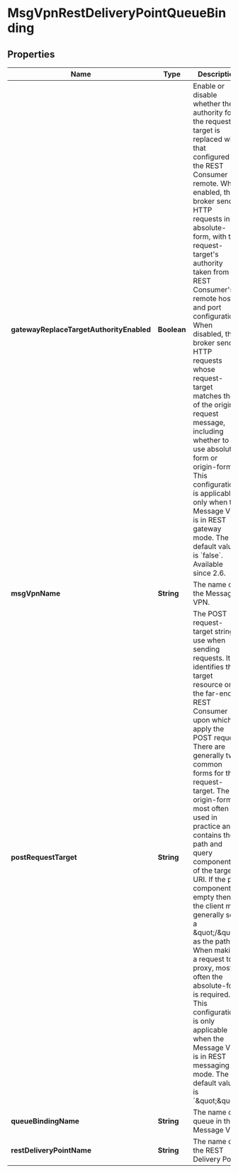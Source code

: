 
# MsgVpnRestDeliveryPointQueueBinding

## Properties
Name | Type | Description | Notes
------------ | ------------- | ------------- | -------------
**gatewayReplaceTargetAuthorityEnabled** | **Boolean** | Enable or disable whether the authority for the request-target is replaced with that configured for the REST Consumer remote. When enabled, the broker sends HTTP requests in absolute-form, with the request-target&#39;s authority taken from the REST Consumer&#39;s remote host and port configuration. When disabled, the broker sends HTTP requests whose request-target matches that of the original request message, including whether to use absolute-form or origin-form. This configuration is applicable only when the Message VPN is in REST gateway mode. The default value is &#x60;false&#x60;. Available since 2.6. |  [optional]
**msgVpnName** | **String** | The name of the Message VPN. |  [optional]
**postRequestTarget** | **String** | The POST request-target string to use when sending requests. It identifies the target resource on the far-end REST Consumer upon which to apply the POST request. There are generally two common forms for the request-target. The origin-form is most often used in practice and contains the path and query components of the target URI. If the path component is empty then the client must generally send a \&quot;/\&quot; as the path. When making a request to a proxy, most often the absolute-form is required. This configuration is only applicable when the Message VPN is in REST messaging mode. The default value is &#x60;\&quot;\&quot;&#x60;. |  [optional]
**queueBindingName** | **String** | The name of a queue in the Message VPN. |  [optional]
**restDeliveryPointName** | **String** | The name of the REST Delivery Point. |  [optional]



